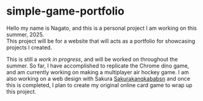 # simple-game-portfolio
Hello my name is Nagato, and this is a personal project I am working on this summer, 2025.\
This project will be for a website that will acts as a portfolio for showcasing projects I created.

This is still a _work in progress_, and will be worked on throughout the summer.
So far, I have accomplished to replicate the Chrome dino game, and am currently working on making a multiplayer air hockey game.
I am also working on a web design with Sakura [Sakurakanqkababsn](https://github.com/Sakurakanqkababsn) and once this is completed, I plan to create my original online card game to wrap up this project.
